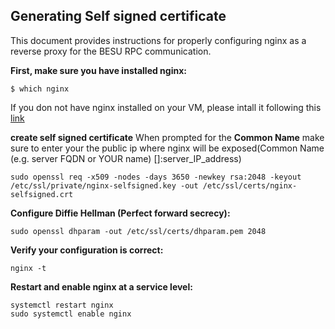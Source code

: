 ## Generating Self signed certificate

This document provides instructions for properly configuring nginx as a reverse proxy for the BESU RPC communication.

**First, make sure you have installed nginx:**
```shell
$ which nginx
```
If you don not have nginx installed on your VM, please intall it following this [link](https://github.com/lacchain/besu-network/blob/master/docs/files/NGINX_MANUAL_INSTALLATION.md)

**create self signed certificate**
When prompted for the <strong>Common Name</strong> make sure to enter your the public ip where nginx will be exposed(Common Name (e.g. server FQDN or YOUR name) []:server_IP_address)
```shell
sudo openssl req -x509 -nodes -days 3650 -newkey rsa:2048 -keyout /etc/ssl/private/nginx-selfsigned.key -out /etc/ssl/certs/nginx-selfsigned.crt
```

**Configure Diffie Hellman (Perfect forward secrecy):**
```shell
sudo openssl dhparam -out /etc/ssl/certs/dhparam.pem 2048
```

**Verify your configuration is correct:**
```shell
nginx -t
```

**Restart and enable nginx at a service level:**
```shell
systemctl restart nginx
sudo systemctl enable nginx
```